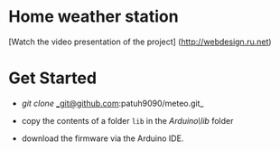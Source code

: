 Home weather station
====================

[Watch the video presentation of the project] (http://webdesign.ru.net)

# Get Started

   * _git_ _clone_ _git@github.com:patuh9090/meteo.git_

   * copy the contents of a folder `lib` in the _Arduino\lib_ folder

   * download the firmware via the Arduino IDE.